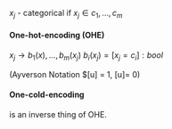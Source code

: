 $x_{j}$ - categorical if $x_{j} \in {c_{1},\dots,c_{m}}$
#### One-hot-encoding (OHE)
$x_{j} \to b_{1}(x), \dots, b_{m}(x_{j})$
$b_{i}(x_{j}) = [x_{j} = c_{i}]: bool$

(Ayverson Notation $[u] = 1, [u]= 0)

#### One-cold-encoding
is an inverse thing of OHE.
